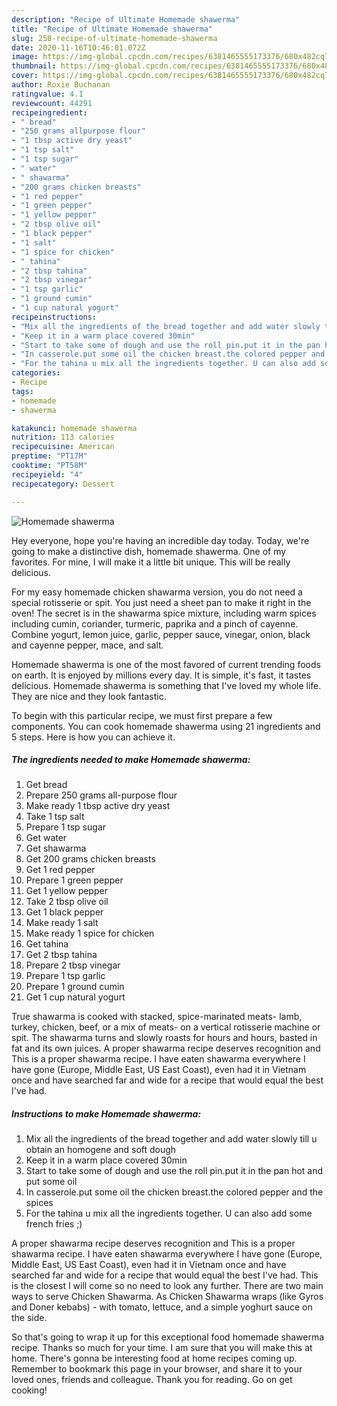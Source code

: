 ```yaml
---
description: "Recipe of Ultimate Homemade shawerma"
title: "Recipe of Ultimate Homemade shawerma"
slug: 258-recipe-of-ultimate-homemade-shawerma
date: 2020-11-16T10:46:01.072Z
image: https://img-global.cpcdn.com/recipes/6381465555173376/680x482cq70/homemade-shawerma-recipe-main-photo.jpg
thumbnail: https://img-global.cpcdn.com/recipes/6381465555173376/680x482cq70/homemade-shawerma-recipe-main-photo.jpg
cover: https://img-global.cpcdn.com/recipes/6381465555173376/680x482cq70/homemade-shawerma-recipe-main-photo.jpg
author: Roxie Buchanan
ratingvalue: 4.1
reviewcount: 44291
recipeingredient:
- " bread"
- "250 grams allpurpose flour"
- "1 tbsp active dry yeast"
- "1 tsp salt"
- "1 tsp sugar"
- " water"
- " shawarma"
- "200 grams chicken breasts"
- "1 red pepper"
- "1 green pepper"
- "1 yellow pepper"
- "2 tbsp olive oil"
- "1 black pepper"
- "1 salt"
- "1 spice for chicken"
- " tahina"
- "2 tbsp tahina"
- "2 tbsp vinegar"
- "1 tsp garlic"
- "1 ground cumin"
- "1 cup natural yogurt"
recipeinstructions:
- "Mix all the ingredients of the bread together and add water slowly till u obtain an homogene and soft dough"
- "Keep it in a warm place covered 30min"
- "Start to take some of dough and use the roll pin.put it in the pan hot and put some oil"
- "In casserole.put some oil the chicken breast.the colored pepper and the spices"
- "For the tahina u mix all the ingredients together. U can also add some french fries ;)"
categories:
- Recipe
tags:
- homemade
- shawerma

katakunci: homemade shawerma 
nutrition: 113 calories
recipecuisine: American
preptime: "PT17M"
cooktime: "PT58M"
recipeyield: "4"
recipecategory: Dessert

---
```



![Homemade shawerma](https://img-global.cpcdn.com/recipes/6381465555173376/680x482cq70/homemade-shawerma-recipe-main-photo.jpg)

Hey everyone, hope you're having an incredible day today. Today, we're going to make a distinctive dish, homemade shawerma. One of my favorites. For mine, I will make it a little bit unique. This will be really delicious.

For my easy homemade chicken shawarma version, you do not need a special rotisserie or spit. You just need a sheet pan to make it right in the oven! The secret is in the shawarma spice mixture, including warm spices including cumin, coriander, turmeric, paprika and a pinch of cayenne. Combine yogurt, lemon juice, garlic, pepper sauce, vinegar, onion, black and cayenne pepper, mace, and salt.

Homemade shawerma is one of the most favored of current trending foods on earth. It is enjoyed by millions every day. It is simple, it's fast, it tastes delicious. Homemade shawerma is something that I've loved my whole life. They are nice and they look fantastic.


To begin with this particular recipe, we must first prepare a few components. You can cook homemade shawerma using 21 ingredients and 5 steps. Here is how you can achieve it.

<!--inarticleads1-->

##### The ingredients needed to make Homemade shawerma:

1. Get  bread
1. Prepare 250 grams all-purpose flour
1. Make ready 1 tbsp active dry yeast
1. Take 1 tsp salt
1. Prepare 1 tsp sugar
1. Get  water
1. Get  shawarma
1. Get 200 grams chicken breasts
1. Get 1 red pepper
1. Prepare 1 green pepper
1. Get 1 yellow pepper
1. Take 2 tbsp olive oil
1. Get 1 black pepper
1. Make ready 1 salt
1. Make ready 1 spice for chicken
1. Get  tahina
1. Get 2 tbsp tahina
1. Prepare 2 tbsp vinegar
1. Prepare 1 tsp garlic
1. Prepare 1 ground cumin
1. Get 1 cup natural yogurt


True shawarma is cooked with stacked, spice-marinated meats- lamb, turkey, chicken, beef, or a mix of meats- on a vertical rotisserie machine or spit. The shawarma turns and slowly roasts for hours and hours, basted in fat and its own juices. A proper shawarma recipe deserves recognition and This is a proper shawarma recipe. I have eaten shawarma everywhere I have gone (Europe, Middle East, US East Coast), even had it in Vietnam once and have searched far and wide for a recipe that would equal the best I&#39;ve had. 

<!--inarticleads2-->

##### Instructions to make Homemade shawerma:

1. Mix all the ingredients of the bread together and add water slowly till u obtain an homogene and soft dough
1. Keep it in a warm place covered 30min
1. Start to take some of dough and use the roll pin.put it in the pan hot and put some oil
1. In casserole.put some oil the chicken breast.the colored pepper and the spices
1. For the tahina u mix all the ingredients together. U can also add some french fries ;)


A proper shawarma recipe deserves recognition and This is a proper shawarma recipe. I have eaten shawarma everywhere I have gone (Europe, Middle East, US East Coast), even had it in Vietnam once and have searched far and wide for a recipe that would equal the best I&#39;ve had. This is the closest I will come so no need to look any further. There are two main ways to serve Chicken Shawarma. As Chicken Shawarma wraps (like Gyros and Doner kebabs) - with tomato, lettuce, and a simple yoghurt sauce on the side. 

So that's going to wrap it up for this exceptional food homemade shawerma recipe. Thanks so much for your time. I am sure that you will make this at home. There's gonna be interesting food at home recipes coming up. Remember to bookmark this page in your browser, and share it to your loved ones, friends and colleague. Thank you for reading. Go on get cooking!
